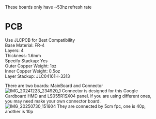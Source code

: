 These boards only have ~53hz refresh rate

# PCB
Use JLCPCB for Best Compatibility  
Base Material: FR-4  
Layers: 4  
Thickness: 1.6mm  
Specify Stackup: Yes  
Outer Copper Weight: 1oz  
Inner Copper Weight: 0.5oz  
Layer Stackup: JLC04161H-3313

There are two boards: MainBoard and Connector  
![IMG_20241223_234920_1](https://github.com/user-attachments/assets/fba6a640-cac7-4c34-a2fd-6e60d7717785) 
Connector is designed for this Google Cardboard HMD and LS055R1SX04 panel. If you are using different ones, you may need make your own connector board.  
![IMG_20250730_151604](https://github.com/user-attachments/assets/ed0f124d-6f58-499a-90ab-d42da6b9ee09)
They are connected by 5cm fpc, one is 40p, another is 10p
